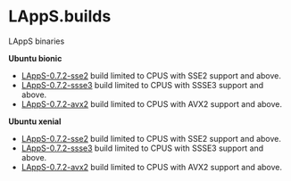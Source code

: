# LAppS.builds
LAppS binaries

**Ubuntu bionic**

* [LAppS-0.7.2-sse2](https://github.com/ITpC/LAppS.builds/raw/master/bionic/lapps-0.7.2-ssse3-amd64.deb) build limited to CPUS with SSE2 support and above. 
* [LAppS-0.7.2-ssse3](https://github.com/ITpC/LAppS.builds/raw/master/bionic/lapps-0.7.2-ssse3-amd64.deb) build limited to CPUS with SSSE3 support and above. 
* [LAppS-0.7.2-avx2](https://github.com/ITpC/LAppS.builds/raw/master/bionic/lapps-0.7.2-avx2-amd64.deb) build limited to CPUS with AVX2 support and above. 

**Ubuntu xenial**

* [LAppS-0.7.2-sse2](https://github.com/ITpC/LAppS.builds/raw/master/xenial/lapps-0.7.2-ssse3-amd64.deb)  build limited to CPUS with SSE2 support and above. 
* [LAppS-0.7.2-ssse3](https://github.com/ITpC/LAppS.builds/raw/master/xenial/lapps-0.7.2-ssse3-amd64.deb) build limited to CPUS with SSSE3 support and above. 
* [LAppS-0.7.2-avx2](https://github.com/ITpC/LAppS.builds/raw/master/xenial/lapps-0.7.2-avx2-amd64.deb)  build limited to CPUS with AVX2 support and above. 

